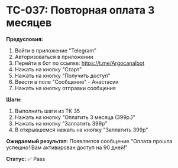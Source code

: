 # TC-037: Повторная оплата 3 месяцев


**Предусловия:**
1. Войти в приложение "Telegram"
2. Авторизоваться в приложении
3. Перейти в бот по ссылке: https://t.me/Argocanalbot
4. Нажать на кнопку "Старт"
5. Нажать на кнопку "Получить доступ"
6. Ввести в поле "Сообщение" - Анастасия
7. Нажать на кнопку отправки сообщения

**Шаги:**
1. Выполнить шаги из ТК 35
2. Нажать на кнопку "Оплатить 3 месяца (399р.)"
3. Нажать на кнопку "Заплатить 399р"
4. В открывшемся нажать на кнопку "Заплатить 399р"

**Ожидаемый результат:**
Появляется сообщение "Оплата прошла успешно! Вам активирован доступ на 90 дней!"

**Статус:** ✅ Pass

